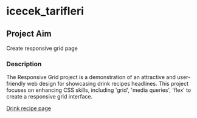 # icecek_tarifleri
## Project Aim
Create responsive grid page 
### Description
The Responsive Grid project is a demonstration of an attractive and user-friendly web design for showcasing drink recipes headlines. 
This project focuses on enhancing CSS skills, including 'grid', 'media queries', 'flex' to create a responsive grid interface.

[Drink recipe page](https://zlhshn.github.io/drink_recipes/)
